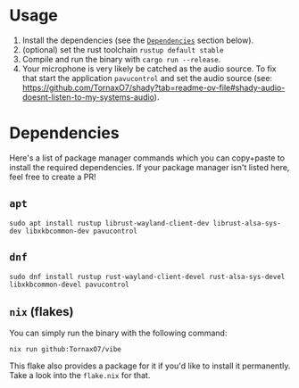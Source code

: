 # Usage

1. Install the dependencies (see the [`Dependencies`](https://github.com/TornaxO7/vibe/blob/main/USAGE.md#dependencies) section below).
2. (optional) set the rust toolchain `rustup default stable`
3. Compile and run the binary with `cargo run --release`.
4. Your microphone is very likely be catched as the audio source.
   To fix that start the application `pavucontrol` and set the audio source (see: https://github.com/TornaxO7/shady?tab=readme-ov-file#shady-audio-doesnt-listen-to-my-systems-audio).

# Dependencies

Here's a list of package manager commands which you can copy+paste to install the required dependencies.
If your package manager isn't listed here, feel free to create a PR!

## `apt`

```
sudo apt install rustup librust-wayland-client-dev librust-alsa-sys-dev libxkbcommon-dev pavucontrol
```

## `dnf`

```
sudo dnf install rustup rust-wayland-client-devel rust-alsa-sys-devel libxkbcommon-devel pavucontrol
```

## `nix` (flakes)

You can simply run the binary with the following command:

```
nix run github:TornaxO7/vibe
```

This flake also provides a package for it if you'd like to install it permanently. Take a look into the `flake.nix` for that.

